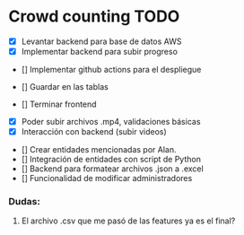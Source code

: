 # Crowd counting TODO

- [x] Levantar backend para base de datos AWS
- [x] Implementar backend para subir progreso
- [] Implementar github actions para el despliegue
- [] Guardar en las tablas

- [] Terminar frontend
- [x] Poder subir archivos .mp4, validaciones básicas
- [x] Interacción con backend (subir videos)
- [] Crear entidades mencionadas por Alan.
- [] Integración de entidades con script de Python
- [] Backend para formatear archivos .json a .excel
- [] Funcionalidad de modificar administradores


### Dudas:

1. El archivo .csv que me pasó de las features ya es el final?

